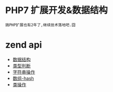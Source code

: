 # PHP7 扩展开发&数据结构
```
搞PHP扩展也有2年了,继续技术落地吧.囧
```
# zend api
* [数据结构](...)
* [类型判断](...)
* [字符串操作](...)
* [数组-hash](...)
* [类操作](...)